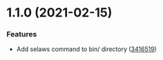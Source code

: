 # 1.1.0 (2021-02-15)


### Features

* Add selaws command to bin/ directory ([3416519](https://github.com/s-group-dev/ad-aws-login/commit/3416519353fd42801322fdeafd6db18961067370))



